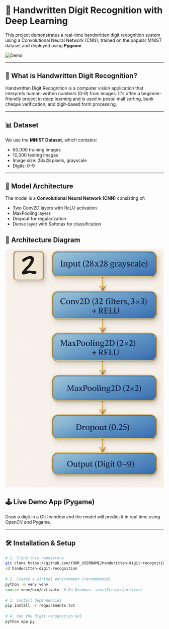 # 🧠 Handwritten Digit Recognition with Deep Learning

This project demonstrates a real-time handwritten digit recognition system using a Convolutional Neural Network (CNN), trained on the popular MNIST dataset and deployed using **Pygame**.

![Demo](https://github.com/YOUR_USERNAME/handwritten-digit-recognition/assets/demo.gif) <!-- Optional -->

---

## 📌 What is Handwritten Digit Recognition?

Handwritten Digit Recognition is a computer vision application that interprets human-written numbers (0-9) from images. It's often a beginner-friendly project in deep learning and is used in postal mail sorting, bank cheque verification, and digit-based form processing.

---

## 📊 Dataset

We use the **MNIST Dataset**, which contains:
- 60,000 training images
- 10,000 testing images
- Image size: 28x28 pixels, grayscale
- Digits: 0–9

---

## 🧠 Model Architecture

The model is a **Convolutional Neural Network (CNN)** consisting of:
- Two Conv2D layers with ReLU activation
- MaxPooling layers
- Dropout for regularization
- Dense layer with Softmax for classification



## 🧠 Architecture Diagram

![Architecture Diagram](architecture_diagram.png)




## 🕹️ Live Demo App (Pygame)

Draw a digit in a GUI window and the model will predict it in real time using OpenCV and Pygame.


---

## 🛠️ Installation & Setup

```bash
# 1. Clone this repository
git clone https://github.com/YOUR_USERNAME/handwritten-digit-recognition.git
cd handwritten-digit-recognition

# 2. Create a virtual environment (recommended)
python -m venv venv
source venv/bin/activate  # On Windows: venv\Scripts\activate

# 3. Install dependencies
pip install -r requirements.txt

# 4. Run the digit recognition GUI
python app.py

